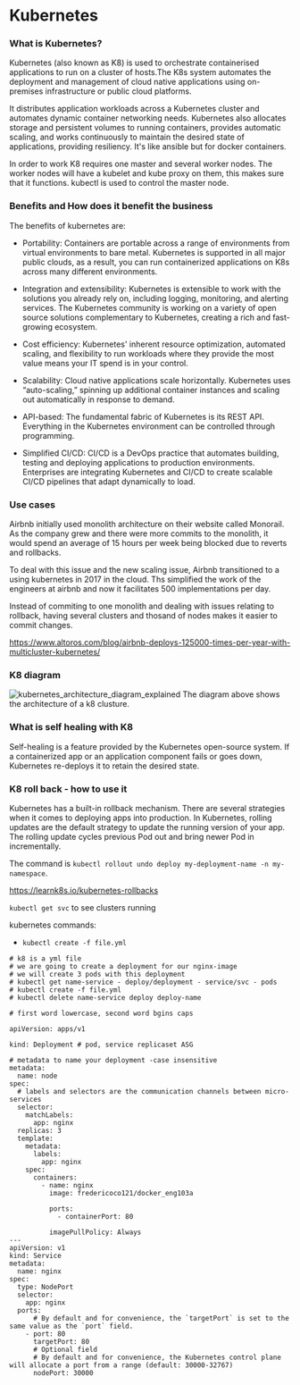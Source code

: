 # Kubernetes
### What is Kubernetes?
Kubernetes (also known as K8) is used to orchestrate containerised applications to run on a cluster of hosts.The K8s system automates the deployment and management of cloud native applications using on-premises infrastructure or public cloud platforms.

 It distributes application workloads across a Kubernetes cluster and automates dynamic container networking needs. Kubernetes also allocates storage and persistent volumes to running containers, provides automatic scaling, and works continuously to maintain the desired state of applications, providing resiliency. It's like ansible but for docker containers.

 In order to work K8 requires one master and several worker nodes. The worker nodes will have a kubelet and kube proxy on them, this makes sure that it functions. kubectl is used to control the master node.
### Benefits and How does it benefit the business
The benefits of kubernetes are:
- Portability: Containers are portable across a range of environments from virtual environments to bare metal. Kubernetes is supported in all major public clouds, as a result, you can run containerized applications on K8s across many different environments.
  
- Integration and extensibility: Kubernetes is extensible to work with the solutions you already rely on, including logging, monitoring, and alerting services. The Kubernetes community is working on a variety of open source solutions complementary to Kubernetes, creating a rich and fast-growing ecosystem.
  
- Cost efficiency: Kubernetes' inherent resource optimization, automated scaling, and flexibility to run workloads where they provide the most value means your IT spend is in your control.
  
- Scalability: Cloud native applications scale horizontally. Kubernetes uses “auto-scaling,” spinning up additional container instances and scaling out automatically in response to demand.
- API-based: The fundamental fabric of Kubernetes is its REST API. Everything in the Kubernetes environment can be controlled through programming.

- Simplified CI/CD: CI/CD is a DevOps practice that automates building, testing and deploying applications to production environments. Enterprises are integrating Kubernetes and CI/CD to create scalable CI/CD pipelines that adapt dynamically to load.
  
### Use cases
Airbnb initially used monolith architecture on their website called Monorail. As the company grew and there were more commits to the monolith, it would spend an average of 15 hours per week being blocked due to reverts and rollbacks.

To deal with this issue and the new scaling issue, Airbnb transitioned to a using kubernetes in 2017 in the cloud. Ths simplified the work of the engineers at airbnb and now it facilitates 500 implementations per day.

Instead of commiting to one monolith and dealing with issues relating to rollback, having several clusters and thosand of nodes makes it easier to commit changes.

https://www.altoros.com/blog/airbnb-deploys-125000-times-per-year-with-multicluster-kubernetes/

### K8 diagram
![kubernetes_architecture_diagram_explained](https://user-images.githubusercontent.com/39882040/156428941-c05497d4-e981-42ff-8dd4-68abdda6a755.png)
The diagram above shows the architecture of a k8 clusture.
### What is self healing with K8
Self-healing is a feature provided by the Kubernetes open-source system. If a containerized app or an application component fails or goes down, Kubernetes re-deploys it to retain the desired state.
### K8 roll back - how to use it
 Kubernetes has a built-in rollback mechanism. There are several strategies when it comes to deploying apps into production. In Kubernetes, rolling updates are the default strategy to update the running version of your app. The rolling update cycles previous Pod out and bring newer Pod in incrementally.

 The command is `kubectl rollout undo deploy my-deployment-name -n my-namespace`.

 https://learnk8s.io/kubernetes-rollbacks

 `kubectl get svc` to see clusters running

 kubernetes commands:
 - `kubectl create -f file.yml`

```
# k8 is a yml file
# we are going to create a deployment for our nginx-image
# we will create 3 pods with this deployment
# kubectl get name-service - deploy/deployment - service/svc - pods
# kubectl create -f file.yml
# kubectl delete name-service deploy deploy-name

# first word lowercase, second word bgins caps

apiVersion: apps/v1

kind: Deployment # pod, service replicaset ASG

# metadata to name your deployment -case insensitive
metadata:
  name: node
spec:
  # labels and selectors are the communication channels between micro-services 
  selector:
    matchLabels:
      app: nginx
  replicas: 3
  template:
    metadata:
      labels:
        app: nginx
    spec:
      containers:
        - name: nginx
          image: fredericoco121/docker_eng103a

          ports:
            - containerPort: 80

          imagePullPolicy: Always
---
apiVersion: v1
kind: Service
metadata:
  name: nginx
spec:
  type: NodePort
  selector:
    app: nginx
  ports:
      # By default and for convenience, the `targetPort` is set to the same value as the `port` field.
    - port: 80
      targetPort: 80
      # Optional field
      # By default and for convenience, the Kubernetes control plane will allocate a port from a range (default: 30000-32767)
      nodePort: 30000
```